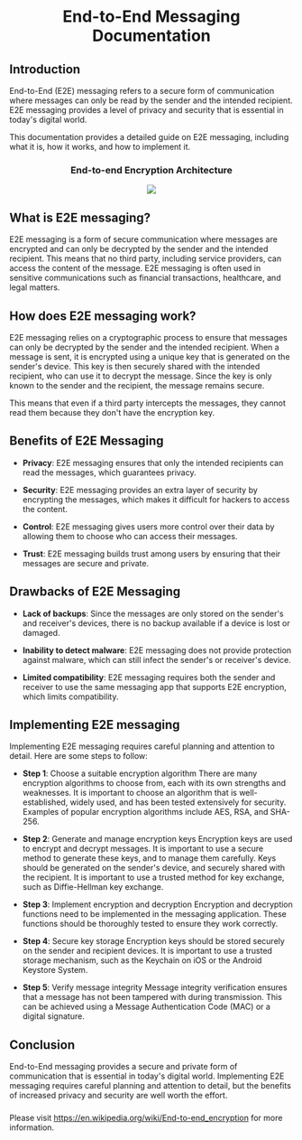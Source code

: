 <h1 align="center">End-to-End Messaging Documentation</h1>

## Introduction
End-to-End (E2E) messaging refers to a secure form of communication where messages can only be read by the sender and the intended recipient. E2E messaging provides a level of privacy and security that is essential in today's digital world.

This documentation provides a detailed guide on E2E messaging, including what it is, how it works, and how to implement it.

<h3 align="center">End-to-end Encryption Architecture</h3>

<div align="center">
  <img src="https://assets.website-files.com/5ff66329429d880392f6cba2/61cb0dc89a14f60176e266aa_end-to-end%20encryption%20work.jpg">
</div>

## What is E2E messaging?
E2E messaging is a form of secure communication where messages are encrypted and can only be decrypted by the sender and the intended recipient. This means that no third party, including service providers, can access the content of the message. E2E messaging is often used in sensitive communications such as financial transactions, healthcare, and legal matters.

## How does E2E messaging work?
E2E messaging relies on a cryptographic process to ensure that messages can only be decrypted by the sender and the intended recipient. When a message is sent, it is encrypted using a unique key that is generated on the sender's device. This key is then securely shared with the intended recipient, who can use it to decrypt the message. Since the key is only known to the sender and the recipient, the message remains secure.

This means that even if a third party intercepts the messages, they cannot read them because they don't have the encryption key.

## Benefits of E2E Messaging
  
  * **Privacy**: E2E messaging ensures that only the intended recipients can read the messages, which guarantees privacy.

  * **Security**: E2E messaging provides an extra layer of security by encrypting the messages, which makes it difficult for hackers to access the content.

  * **Control**: E2E messaging gives users more control over their data by allowing them to choose who can access their messages.

  * **Trust**: E2E messaging builds trust among users by ensuring that their messages are secure and private.

## Drawbacks of E2E Messaging
  * **Lack of backups**: Since the messages are only stored on the sender's and receiver's devices, there is no backup available if a device is lost or damaged.

  * **Inability to detect malware**: E2E messaging does not provide protection against malware, which can still infect the sender's or receiver's device.

  * **Limited compatibility**: E2E messaging requires both the sender and receiver to use the same messaging app that supports E2E encryption, which limits compatibility.

## Implementing E2E messaging
Implementing E2E messaging requires careful planning and attention to detail. Here are some steps to follow:

  * **Step 1**: Choose a suitable encryption algorithm
  There are many encryption algorithms to choose from, each with its own strengths and weaknesses. It is important to choose an algorithm that is well-established, widely used, and has been tested extensively for security. Examples of popular encryption algorithms include AES, RSA, and SHA-256.

  * **Step 2**: Generate and manage encryption keys
  Encryption keys are used to encrypt and decrypt messages. It is important to use a secure method to generate these keys, and to manage them carefully. Keys should be generated on the sender's device, and securely shared with the recipient. It is important to use a trusted method for key exchange, such as Diffie-Hellman key exchange.

  * **Step 3**: Implement encryption and decryption
  Encryption and decryption functions need to be implemented in the messaging application. These functions should be thoroughly tested to ensure they work correctly.

  * **Step 4**: Secure key storage
  Encryption keys should be stored securely on the sender and recipient devices. It is important to use a trusted storage mechanism, such as the Keychain on iOS or the Android Keystore System.

  * **Step 5**: Verify message integrity
  Message integrity verification ensures that a message has not been tampered with during transmission. This can be achieved using a Message Authentication Code (MAC) or a digital signature.

## Conclusion
End-to-End messaging provides a secure and private form of communication that is essential in today's digital world. Implementing E2E messaging requires careful planning and attention to detail, but the benefits of increased privacy and security are well worth the effort.

###

Please visit https://en.wikipedia.org/wiki/End-to-end_encryption for more information.
